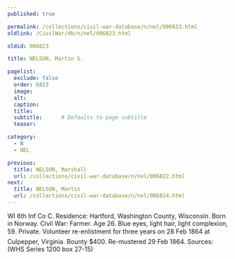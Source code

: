 ```yaml
---
published: true

permalink: /collections/civil-war-database/n/nel/006823.html
oldlink: /CivilWar/db/n/nel/006823.html

oldid: 006823

title: NELSON, Martin S.

pagelist:
  exclude: false
  order: 6823
  image: 
  alt:
  caption:
  title:
  subtitle:      # Defaults to page subtitle
  teaser:

category: 
  - N 
  - NEL

previous:
  title: NELSON, Marshall
  url: /collections/civil-war-database/n/nel/006822.html  
next:
  title: NELSON, Martin
  url: /collections/civil-war-database/n/nel/006824.html   
---
```

WI 6th Inf Co C. Residence: Hartford, Washington County, Wisconsin. Born in Norway. Civil War: Farmer. Age 26. Blue eyes, light hair, light complexion, 5&#146;9&#148;. Private. Volunteer re-enlistment for three years on 28 Feb 1864 at Culpepper, Virginia. Bounty $400. Re-mustered 29 Feb 1864. Sources: (WHS Series 1200 box 27-15)